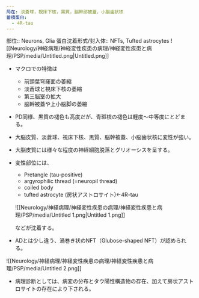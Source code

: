 ```yaml
---
局在: 淡蒼球，視床下核，黒質，脳幹部被蓋，小脳歯状核
蓄積蛋白:
  - 4R-tau
---
```

部位:: Neurons, Glia
蛋白沈着形式/封入体:: NFTs, Tufted astrocytes
![[Neurology/神経病理/神経変性疾患の病理/神経変性疾患と病理/PSP/media/Untitled.png|Untitled.png]]

- マクロでの特徴は
    - 前頭葉穹窿面の萎縮
    - 淡蒼球と視床下核の萎縮
    - 第三脳室の拡大
    - 脳幹被蓋や上小脳脚の萎縮
- PD同様、黒質の褪色も高度だが、青斑核の褪色は軽度～中等度にとどまる。
- 大脳皮質、淡蒼球、視床下核、黒質、脳幹被蓋、小脳歯状核に変性が強い。
- 大脳皮質には様々な程度の神経細胞脱落とグリオーシスを呈する。
- 変性部位には、
    
    - Pretangle (tau-positive)
    - argyrophilic thread (=neuropil thread)
    - coiled body
    - tufted astrocyte (房状アストロサイト)←4R-tau
    
    ![[Neurology/神経病理/神経変性疾患の病理/神経変性疾患と病理/PSP/media/Untitled 1.png|Untitled 1.png]]
    
    などが沈着する。
    
- ADとは少し違う、渦巻き状のNFT（Glubose-shaped NFT）が認められる。

![[Neurology/神経病理/神経変性疾患の病理/神経変性疾患と病理/PSP/media/Untitled 2.png]]

- 病理診断としては、病変の分布とタウ陽性構造物の存在、加えて房状アストロサイトの存在により下される。